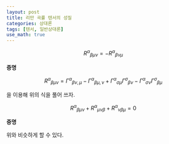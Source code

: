 ```yaml
---
layout: post
title: 리만 곡률 텐서의 성질
categories: 상대론
tags: [텐서, 일반상대론]
use_math: true
---
```


$$\begin{equation}
{R^\alpha}_{\beta \mu \nu} = - {R^\alpha}_{\beta \nu \mu}
\end{equation}$$

**증명**

$$
{R^\alpha}_{\beta \mu \nu} = {\Gamma^\alpha}_{\beta \nu ,\mu} - {\Gamma^\alpha}_{\beta \mu,\nu} + {\Gamma^\alpha}_{\sigma \mu}{\Gamma^\sigma}_{\beta \nu} - {\Gamma^\alpha}_{\sigma \nu}{\Gamma^\sigma}_{\beta \mu}
$$

을 이용해 위의 식을 풀어 쓰자.


$$\begin{equation}
{R^\alpha}_{\beta \mu \nu} + {R^\alpha}_{\mu \nu \beta } + {R^\alpha}_{\nu \beta \mu} = 0
\end{equation}$$

**증명**

위와 비슷하게 할 수 있다.
